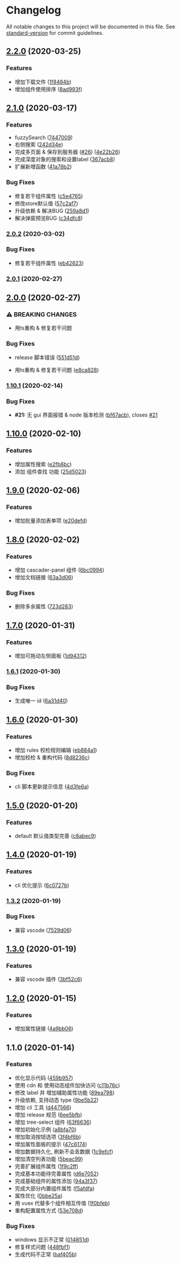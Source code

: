 # Changelog

All notable changes to this project will be documented in this file. See [standard-version](https://github.com/conventional-changelog/standard-version) for commit guidelines.

## [2.2.0](https://github.com/dream2023/vue-ele-form-generator/compare/v2.1.0...v2.2.0) (2020-03-25)


### Features

* 增加下载文件 ([1f8484b](https://github.com/dream2023/vue-ele-form-generator/commit/1f8484b2b9c7dee6a54d7970e1db568aab8aeee5))
* 增加组件使用排序 ([8ad993f](https://github.com/dream2023/vue-ele-form-generator/commit/8ad993f51f89694552a41953d807ec56a47de75f))

## [2.1.0](https://github.com/dream2023/vue-ele-form-generator/compare/v2.0.2...v2.1.0) (2020-03-17)


### Features

* fuzzySearch ([7447009](https://github.com/dream2023/vue-ele-form-generator/commit/7447009c62637f87e9ae8e9640fbed056470980b))
* 右侧搜索 ([242d34e](https://github.com/dream2023/vue-ele-form-generator/commit/242d34edb53cec250906c24c3b54f07c64303716))
* 完成多页面 & 保存到服务器 ([#26](https://github.com/dream2023/vue-ele-form-generator/issues/26)) ([4e22b26](https://github.com/dream2023/vue-ele-form-generator/commit/4e22b26f549e4ca793bc9dabafb05f6ebf975802))
* 完成深度对象的搜索和设置label ([367acb8](https://github.com/dream2023/vue-ele-form-generator/commit/367acb847617a023f9e9f272497f7ecc448a0678))
* 扩展新增函数 ([41a78b2](https://github.com/dream2023/vue-ele-form-generator/commit/41a78b2896f055a4e4b298e5d43676e839422cce))


### Bug Fixes

* 修复若干组件属性 ([c5e4765](https://github.com/dream2023/vue-ele-form-generator/commit/c5e47650e4f880f38c4f9d3faf73bcae307ab53f))
* 修改store默认值 ([57c2af7](https://github.com/dream2023/vue-ele-form-generator/commit/57c2af7f4cf42989378b6fef4b41a4837c7817d9))
* 升级依赖 & 解决BUG ([259a8d1](https://github.com/dream2023/vue-ele-form-generator/commit/259a8d1f85374cf83a7e0044dabb295f62eb2bf7))
* 解决弹窗预览BUG ([c34dfc8](https://github.com/dream2023/vue-ele-form-generator/commit/c34dfc877bd0718e46759898668bd2a8f37d5046))

### [2.0.2](https://github.com/dream2023/vue-ele-form-generator/compare/v2.0.1...v2.0.2) (2020-03-02)


### Bug Fixes

* 修复若干组件属性 ([eb42623](https://github.com/dream2023/vue-ele-form-generator/commit/eb4262319dab6eda98ea7123cf68d8b47e565545))

### [2.0.1](https://github.com/dream2023/vue-ele-form-generator/compare/v2.0.0...v2.0.1) (2020-02-27)

## [2.0.0](https://github.com/dream2023/vue-ele-form-generator/compare/v1.10.1...v2.0.0) (2020-02-27)


### ⚠ BREAKING CHANGES

* 用ts重构 & 修复若干问题

### Bug Fixes

* release 脚本错误 ([551d51d](https://github.com/dream2023/vue-ele-form-generator/commit/551d51d7eebda6663464616383af1df7b3ad28ae))


* 用ts重构 & 修复若干问题 ([e8ca828](https://github.com/dream2023/vue-ele-form-generator/commit/e8ca828114ab6be693732b22454daf50048096c2))

### [1.10.1](https://github.com/dream2023/vue-ele-form-generator/compare/v1.10.0...v1.10.1) (2020-02-14)

### Bug Fixes

- **#21:** 无 gui 界面报错 & node 版本检测 ([bf67acb](https://github.com/dream2023/vue-ele-form-generator/commit/bf67acb1f741cea534c5260f439f7247d56bc8fd)), closes [#21](https://github.com/dream2023/vue-ele-form-generator/issues/21)

## [1.10.0](https://github.com/dream2023/vue-ele-form-generator/compare/v1.9.0...v1.10.0) (2020-02-10)

### Features

- 增加属性搜索 ([e2fb6bc](https://github.com/dream2023/vue-ele-form-generator/commit/e2fb6bc0b197842c9ede19bfdb047493e0ca8b1d))
- 添加 组件查找 功能 ([25d5023](https://github.com/dream2023/vue-ele-form-generator/commit/25d50236ec9269e7ae7d88d99e9b6400675d3e62))

## [1.9.0](https://github.com/dream2023/vue-ele-form-generator/compare/v1.8.0...v1.9.0) (2020-02-06)

### Features

- 增加批量添加表单项 ([e20defd](https://github.com/dream2023/vue-ele-form-generator/commit/e20defd44f141143a22edda3a174d8e97ec5add6))

## [1.8.0](https://github.com/dream2023/vue-ele-form-generator/compare/v1.7.0...v1.8.0) (2020-02-02)

### Features

- 增加 cascader-panel 组件 ([6bc0994](https://github.com/dream2023/vue-ele-form-generator/commit/6bc09943687f3816439710e934adbe71651a6aea))
- 增加文档链接 ([63a3d06](https://github.com/dream2023/vue-ele-form-generator/commit/63a3d06ffdd4cdfe165f56cec808786cc8f8c84c))

### Bug Fixes

- 删除多余属性 ([723d283](https://github.com/dream2023/vue-ele-form-generator/commit/723d2832e3c83e2a7876b2509d06ea9a60de0feb))

## [1.7.0](https://github.com/dream2023/vue-ele-form-generator/compare/v1.6.1...v1.7.0) (2020-01-31)

### Features

- 增加可拖动左侧面板 ([1d94312](https://github.com/dream2023/vue-ele-form-generator/commit/1d94312bd5e809378371e56268e277435936a056))

### [1.6.1](https://github.com/dream2023/vue-ele-form-generator/compare/v1.6.0...v1.6.1) (2020-01-30)

### Bug Fixes

- 生成唯一 id ([6a31d40](https://github.com/dream2023/vue-ele-form-generator/commit/6a31d40d0de7f6383331a456a4bc80ed62961a93))

## [1.6.0](https://github.com/dream2023/vue-ele-form-generator/compare/v1.5.0...v1.6.0) (2020-01-30)

### Features

- 增加 rules 校检规则编辑 ([eb884a1](https://github.com/dream2023/vue-ele-form-generator/commit/eb884a1d3c5c845390335ce37526a5fa00cb2baf))
- 增加校检 & 重构代码 ([8d8236c](https://github.com/dream2023/vue-ele-form-generator/commit/8d8236ca3bc0934f99ce96dbadcba2c92afa972b))

### Bug Fixes

- cli 脚本更新提示信息 ([4d3fe6a](https://github.com/dream2023/vue-ele-form-generator/commit/4d3fe6a5c369925c98186173872256eb88f55b50))

## [1.5.0](https://github.com/dream2023/vue-ele-form-generator/compare/v1.4.0...v1.5.0) (2020-01-20)

### Features

- default 默认值类型完善 ([c8abec9](https://github.com/dream2023/vue-ele-form-generator/commit/c8abec90d4d4db2f8435ede872ccceed08e34f03))

## [1.4.0](https://github.com/dream2023/vue-ele-form-generator/compare/v1.3.2...v1.4.0) (2020-01-19)

### Features

- cli 优化提示 ([6c0727b](https://github.com/dream2023/vue-ele-form-generator/commit/6c0727bc013bff133b47d3628d93f57b0c07eb0a))

### [1.3.2](https://github.com/dream2023/vue-ele-form-generator/compare/v1.3.0...v1.3.2) (2020-01-19)

### Bug Fixes

- 兼容 vscode ([7529d06](https://github.com/dream2023/vue-ele-form-generator/commit/7529d064a0054c8fb3469ff2985a9993594a9f02))

## [1.3.0](https://github.com/dream2023/vue-ele-form-generator/compare/v1.2.0...v1.3.0) (2020-01-19)

### Features

- 兼容 vscode 插件 ([3bf52c6](https://github.com/dream2023/vue-ele-form-generator/commit/3bf52c6996b9c031aacff5a44ac9aacb0702f65b))

## [1.2.0](https://github.com/dream2023/vue-ele-form-generator/compare/v1.1.0...v1.2.0) (2020-01-15)

### Features

- 增加属性链接 ([4a9bb06](https://github.com/dream2023/vue-ele-form-generator/commit/4a9bb065bba2a2e53bd7b12cdb63c36af7f84261))

## 1.1.0 (2020-01-14)

### Features

- 优化显示代码 ([459b957](https://github.com/dream2023/vue-ele-form-generator/commit/459b957d734eab16a2469983583d37ad08a280f6))
- 使用 cdn 和 使用动态组件加快访问 ([c11b76c](https://github.com/dream2023/vue-ele-form-generator/commit/c11b76c4a6e1274742b2c0d79ae1af25f4205908))
- 修改 label 并 增加辅助属性功能 ([89ea798](https://github.com/dream2023/vue-ele-form-generator/commit/89ea7987f04c2b48f22789ee112a2813a8ce18bc))
- 升级依赖, 支持动态 type ([9be5b22](https://github.com/dream2023/vue-ele-form-generator/commit/9be5b2293f9855212f551a2f0f64c4f672fa0a4d))
- 增加 cli 工具 ([d447566](https://github.com/dream2023/vue-ele-form-generator/commit/d44756653c9fe6ba897a4974bd247d9289fc58cc))
- 增加 release 规范 ([6ee5bfb](https://github.com/dream2023/vue-ele-form-generator/commit/6ee5bfb447de5d45bc4ca668fcc44086ced3b13f))
- 增加 tree-select 组件 ([63f6636](https://github.com/dream2023/vue-ele-form-generator/commit/63f6636fc1ca930ad9aad7a4bd516058156d1f24))
- 增加初始化示例 ([a8bfa70](https://github.com/dream2023/vue-ele-form-generator/commit/a8bfa70b2741893c3fb30633134e02811c43e1dc))
- 增加取消按钮选项 ([3f4bf6b](https://github.com/dream2023/vue-ele-form-generator/commit/3f4bf6bbbb807b284f1186e0ad48f1acd38402bf))
- 增加属性面板的提示 ([47c6174](https://github.com/dream2023/vue-ele-form-generator/commit/47c617484914d0d1b9516b9f678d28c173b3aba2))
- 增加数据持久化, 刷新不会丢数据 ([1c9efcf](https://github.com/dream2023/vue-ele-form-generator/commit/1c9efcf1da5fb7c1c0d2c4207a5e349a4c1434df))
- 增加清空列表功能 ([5beac99](https://github.com/dream2023/vue-ele-form-generator/commit/5beac9926c751254c074a3ce948e458123d7f457))
- 完善扩展组件属性 ([1f9c2ff](https://github.com/dream2023/vue-ele-form-generator/commit/1f9c2ff058988848ee1ce3bf481dc7c92ca3217a))
- 完成基本功能待完善属性 ([d6e7052](https://github.com/dream2023/vue-ele-form-generator/commit/d6e70520d0564e026543c68042b0c4abbbdc782f))
- 完成基础组件的属性添加 ([94a3f37](https://github.com/dream2023/vue-ele-form-generator/commit/94a3f3716cbbc01ac8febd1f10b02842030fd02a))
- 完成大部分内置组件属性 ([f5afdfa](https://github.com/dream2023/vue-ele-form-generator/commit/f5afdfaa733a49a09ff58193eba2107aadff8822))
- 属性优化 ([0bbe25a](https://github.com/dream2023/vue-ele-form-generator/commit/0bbe25aee811cb9bbe6cf197191f67104f07fb4a))
- 用 vuex 代替多个组件相互传值 ([1f0bfeb](https://github.com/dream2023/vue-ele-form-generator/commit/1f0bfeb0c46ecf95bba67689ef705ab35d632a61))
- 重构配置属性方式 ([53e708d](https://github.com/dream2023/vue-ele-form-generator/commit/53e708d5ad9e0e1f54824e31b9258b7fe7b3dc9f))

### Bug Fixes

- windows 显示不正常 ([014851d](https://github.com/dream2023/vue-ele-form-generator/commit/014851d3234275a7d358e940fbb5b31ecf2996c5))
- 修复样式问题 ([448fbf1](https://github.com/dream2023/vue-ele-form-generator/commit/448fbf1007f514175bdcbe7418d4a6e84ae01bfe))
- 生成代码不正常 ([baf405b](https://github.com/dream2023/vue-ele-form-generator/commit/baf405b35c71a5eff07ee4a3f430e904089a7e2e))
